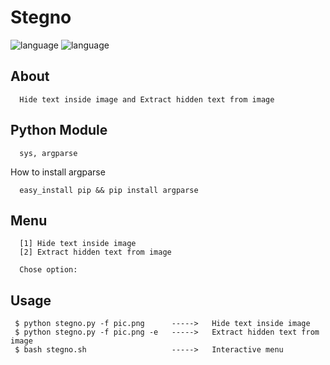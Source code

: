 # Stegno

![language](https://img.shields.io/badge/language-shell-green.svg)
![language](https://img.shields.io/badge/language-python-blue.svg)

## About

      Hide text inside image and Extract hidden text from image

## Python Module
      
      sys, argparse
      
   How to install argparse
      
      easy_install pip && pip install argparse
     
## Menu

      [1] Hide text inside image
      [2] Extract hidden text from image
            
      Chose option:

## Usage

     $ python stegno.py -f pic.png      ----->   Hide text inside image
     $ python stegno.py -f pic.png -e   ----->   Extract hidden text from image
     $ bash stegno.sh                   ----->   Interactive menu
